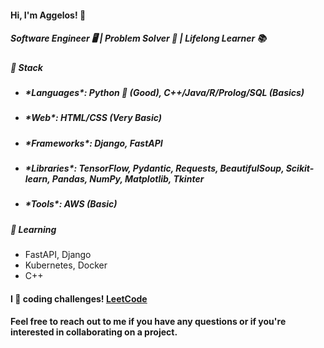 <h4>Hi, I'm Aggelos! 👋</h4>

<h5>Software Engineer 🖥️ | Problem Solver 🧩 | Lifelong Learner 📚</h5>

<h5>🔧 Stack</h5>

* <h5>*Languages*: Python 🐍 (Good), C++/Java/R/Prolog/SQL (Basics)</h5>
* <h5>*Web*: HTML/CSS (Very Basic)</h5>
* <h5>*Frameworks*: Django, FastAPI</h5>
* <h5> *Libraries*: TensorFlow, Pydantic, Requests, BeautifulSoup, Scikit-learn, Pandas, NumPy, Matplotlib, Tkinter</h5>
* <h5>*Tools*: AWS (Basic)</h5>

<h5>🌱 Learning</h5>

- FastAPI, Django
- Kubernetes, Docker
- C++


<h4>I 💙 coding challenges! <a href="https://leetcode.com/papaggalos/">LeetCode</a></h4>

<h4>Feel free to reach out to me if you have any questions or if you're interested in collaborating on a project.</h4>
